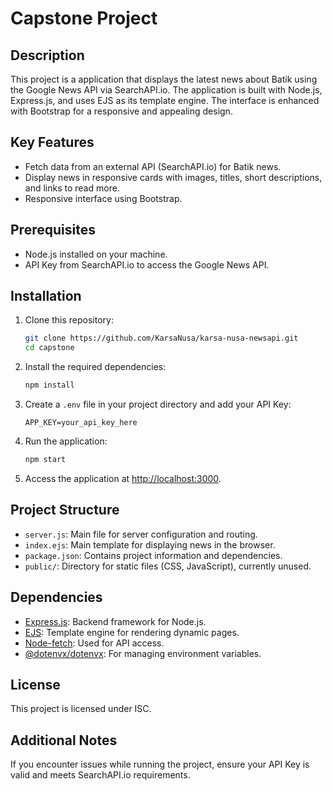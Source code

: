 # Capstone Project

## Description

This project is a application that displays the latest news about Batik using the Google News API via SearchAPI.io. The application is built with Node.js, Express.js, and uses EJS as its template engine. The interface is enhanced with Bootstrap for a responsive and appealing design.

## Key Features
- Fetch data from an external API (SearchAPI.io) for Batik news.
- Display news in responsive cards with images, titles, short descriptions, and links to read more.
- Responsive interface using Bootstrap.

## Prerequisites
- Node.js installed on your machine.
- API Key from SearchAPI.io to access the Google News API.

## Installation
1. Clone this repository:
   ```bash
   git clone https://github.com/KarsaNusa/karsa-nusa-newsapi.git
   cd capstone
   ```

2. Install the required dependencies:
   ```bash
   npm install
   ```

3. Create a `.env` file in your project directory and add your API Key:
   ```env
   APP_KEY=your_api_key_here
   ```

4. Run the application:
   ```bash
   npm start
   ```

5. Access the application at [http://localhost:3000](http://localhost:3000).

## Project Structure
- `server.js`: Main file for server configuration and routing.
- `index.ejs`: Main template for displaying news in the browser.
- `package.json`: Contains project information and dependencies.
- `public/`: Directory for static files (CSS, JavaScript), currently unused.

## Dependencies
- [Express.js](https://expressjs.com/): Backend framework for Node.js.
- [EJS](https://ejs.co/): Template engine for rendering dynamic pages.
- [Node-fetch](https://github.com/node-fetch/node-fetch): Used for API access.
- [@dotenvx/dotenvx](https://www.npmjs.com/package/@dotenvx/dotenvx): For managing environment variables.

## License
This project is licensed under ISC.

## Additional Notes
If you encounter issues while running the project, ensure your API Key is valid and meets SearchAPI.io requirements.
